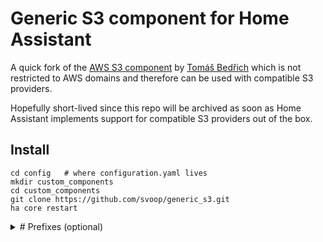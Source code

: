 # Generic S3 component for Home Assistant

A quick fork of the [AWS S3 component](https://github.com/home-assistant/core/tree/dev/homeassistant/components/aws_s3) by [
Tomáš Bedřich](https://github.com/tomasbedrich) which is not restricted to AWS domains and therefore can be used with compatible S3 providers.

Hopefully short-lived since this repo will be archived as soon as Home Assistant implements support for compatible S3 providers out of the box.

## Install

```
cd config   # where configuration.yaml lives
mkdir custom_components
cd custom_components
git clone https://github.com/svoop/generic_s3.git
ha core restart
```
<details>
<summary># Prefixes (optional)</summary>


In order to use Prefixes, you will need to enter a prefix when creating a new connection.
Pre-existing connections cannot be changed to include a new prefix.

When entering a prefix use the following syntax, making sure to include the trailing slash:

```
firstfolder/nextfolder/lastfolder/
```

For example, if you would like to use the location "backups/homeassistant/" within your bucket, the prefix in the setup pane would be:

```
backups/homeassistant/
```
</details>
